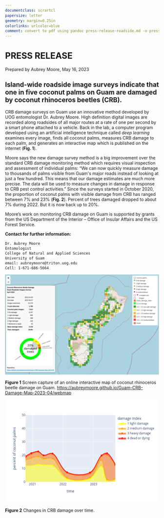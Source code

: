 ```yaml
---
documentclass: scrartcl
papersize: letter
geometry: margin=0.25in
colorlinks: urlcolor=blue
comment: convert to pdf using pandoc press-release-roadside.md -o press-release-roadside.pdf
---
```


# PRESS RELEASE

Prepared by Aubrey Moore, May 16, 2023

## Island-wide roadside image surveys indicate that one in five coconut palms on Guam are damaged by coconut rhinoceros beetles (CRB). 

CRB damage surveys on Guam use an innovative method developed by UOG entomologist Dr. Aubrey Moore. High definition digital images are recorded along roadsides of all major routes at a rate of one per second by a smart phone attached to a vehicle. Back in the lab, a computer program developed using an artificial intelligence technique called *deep learning* examines every image, finds all coconut palms, measures CRB damage to each palm, and generates an interactive map which is published on the internet (**Fig. 1**).

Moore says the new damage survey method is a big improvement over the standard CRB damage monitoring method which requires visual inspection and assessment of individual palms: “We can now quickly measure damage to thousands of palms visible from Guam's major roads instead of looking at just a few hundred. This means that our damage estimates are much more precise. The data will be used to measure changes in damage in response to CRB pest control activities.” Since the surveys started in October 2020, the proportion of coconut palms with visible damage from CRB has ranged between 7% and 23% (**Fig. 2**). Percent of trees damaged dropped to about 7% during 2022. But it is now back up to 20%.

Moore’s work on monitoring CRB damage on Guam is supported by grants from the US Department of the Interior – Office of Insular Affairs and the US Forest Service.

**Contact for further information:**
```
Dr. Aubrey Moore
Entomologist
College of Natural and Applied Sciences
University of Guam
email: aubreymoore@triton.uog.edu
Cell: 1-671-686-5664
```

![](webmap-2023-04.png)

**Figure 1** Screen capture of an online interactive map of coconut rhinoceros beetle damage on Guam. <https://aubreymoore.github.io/Guam-CRB-Damage-Map-2023-04/webmap>

![](timeline-plot/timeline.png)

**Figure 2** Changes in CRB damage over time.

<!--- 
The above ghf markdown can be converted to a PDF file using:

pandoc press-release-roadside.md -f gfm -o press-release-roadside.pdf
--->
 
